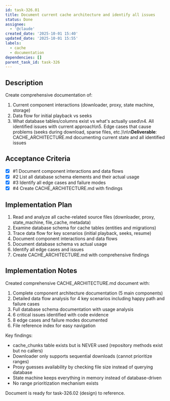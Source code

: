 ```yaml
---
id: task-326.01
title: Document current cache architecture and identify all issues
status: Done
assignee:
  - '@claude'
created_date: '2025-10-01 15:40'
updated_date: '2025-10-01 15:55'
labels:
  - cache
  - documentation
dependencies: []
parent_task_id: task-326
---
```


## Description

Create comprehensive documentation of:

1. Current component interactions (downloader, proxy, state machine, storage)
2. Data flow for initial playback vs seeks
3. What database tables/columns exist vs what's actually used\n4. All identified issues with current approach\n5. Edge cases that cause problems (seeks during download, sparse files, etc.)\n\n**Deliverable**: CACHE_ARCHITECTURE.md documenting current state and all identified issues

## Acceptance Criteria
<!-- AC:BEGIN -->
- [x] #1 Document component interactions and data flows
- [x] #2 List all database schema elements and their actual usage
- [x] #3 Identify all edge cases and failure modes
- [x] #4 Create CACHE_ARCHITECTURE.md with findings
<!-- AC:END -->


## Implementation Plan

1. Read and analyze all cache-related source files (downloader, proxy, state_machine, file_cache, metadata)
2. Examine database schema for cache tables (entities and migrations)
3. Trace data flow for key scenarios (initial playback, seeks, resume)
4. Document component interactions and data flows
5. Document database schema vs actual usage
6. Identify all edge cases and issues
7. Create CACHE_ARCHITECTURE.md with comprehensive findings


## Implementation Notes

Created comprehensive CACHE_ARCHITECTURE.md document with:

1. Complete component architecture documentation (5 main components)
2. Detailed data flow analysis for 4 key scenarios including happy path and failure cases
3. Full database schema documentation with usage analysis
4. 6 critical issues identified with code evidence
5. 8 edge cases and failure modes documented
6. File reference index for easy navigation

Key findings:
- cache_chunks table exists but is NEVER used (repository methods exist but no callers)
- Downloader only supports sequential downloads (cannot prioritize ranges)
- Proxy guesses availability by checking file size instead of querying database
- State machine keeps everything in memory instead of database-driven
- No range prioritization mechanism exists

Document is ready for task-326.02 (design) to reference.
